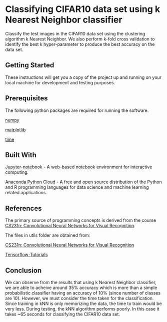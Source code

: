 # Classifying CIFAR10 data set using k Nearest Neighbor classifier

Classify the test images in the CIFAR10 data set using the clustering algorithm k Nearest Neighbor. We also perform k-fold cross validation to identify the best k hyper-parameter to produce the best accuracy on the data set.


## Getting Started

These instructions will get you a copy of the project up and running on your local machine for development and testing purposes.


## Prerequisites

The following python packages are required for running the software.

[numpy](http://www.numpy.org/)

[matplotlib](https://matplotlib.org/)

[time](https://docs.python.org/2/library/time.html)


## Built With

[Jupyter-notebook](http://jupyter.org/) - A web-based notebook environment for interactive computing.

[Anaconda Python Cloud](https://anaconda.org/anaconda/python) - A free and open source distribution of the Python and R programming languages for data science and machine learning related applications.

## References

The primary source of programming concepts is derived from the course [CS231n: Convolutional Neural Networks for Visual Recognition](http://cs231n.github.io/).

The files in utils folder are obtained from:

[CS231n: Convolutional Neural Networks for Visual Recognition](http://cs231n.github.io/)

[Tensorflow-Tutorials](https://github.com/Hvass-Labs/TensorFlow-Tutorials/)

## Conclusion

We can observe from the results that using k Nearest Neighbor classifier, we are able to acheive around 35% accuracy which is more than a simple probabilistic classifier having an accuracy of 10% (since number of classes are 10).
However, we must consider the time taken for the classification. 
Since training in kNN is only memorizing the data, the time to train would be very less.
During testing, the kNN algorithm performs poorly. In this case it takes ~65 seconds for classifying the CIFAR10 data set.